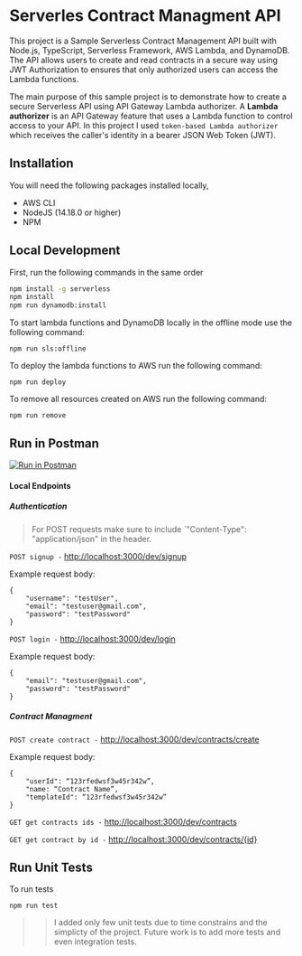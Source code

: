 # Serverles Contract Managment API

This project is a Sample Serverless Contract Management API built with Node.js, TypeScript, Serverless Framework, AWS Lambda, and DynamoDB. 
The API allows users to create and read contracts in a secure way using JWT Authorization to ensures that only authorized users can access the Lambda functions.

The main purpose of this sample project is to demonstrate how to create a secure Serverless API using API Gateway Lambda authorizer.
A **Lambda authorizer** is an API Gateway feature that uses a Lambda function to control access to your API.
In this project I used `token-based Lambda authorizer` which receives the caller's identity in a bearer JSON Web Token (JWT). 

## Installation

You will need the following packages installed locally,

- AWS CLI
- NodeJS (14.18.0 or higher)
- NPM

## Local Development

First, run the following commands in the same order

```bash
npm install -g serverless
npm install
npm run dynamodb:install
```

To start lambda functions and DynamoDB locally in the offline mode use the following command:

`npm run sls:offline`

To deploy the lambda functions to AWS run the following command:

`npm run deploy`

To remove all resources created on AWS run the following command:

`npm run remove`

## Run in Postman

[![Run in Postman](https://run.pstmn.io/button.svg)](https://god.gw.postman.com/run-collection/12743195-0a493b19-c466-49bd-932a-dac00eca2bfe?action=collection%2Ffork&collection-url=entityId%3D12743195-0a493b19-c466-49bd-932a-dac00eca2bfe%26entityType%3Dcollection%26workspaceId%3D9f27b61e-2dd3-4e6b-ae03-e5d56be30c1f)

#### Local Endpoints

##### Authentication

> For POST requests make sure to include `"Content-Type": "application/json" in the header.

`POST signup -`
[http://localhost:3000/dev/signup](http://localhost:3000/dev/signup)

Example request body:

```
{
    "username": "testUser",
    "email": "testuser@gmail.com",
    "password": "testPassword"
}
```

`POST login -`
[http://localhost:3000/dev/login](http://localhost:3000/dev/login)

Example request body:

```
{
    "email": "testuser@gmail.com",
    "password": "testPassword"
}
```

##### Contract Managment

`POST create contract -`
[http://localhost:3000/dev/contracts/create](http://localhost:3000/dev/task/create)

Example request body:

```
{
    "userId": “123rfedwsf3w45r342w”,
    "name: “Contract Name”,
    "templateId": “123rfedwsf3w45r342w”
}
```

`GET get contracts ids -`
[http://localhost:3000/dev/contracts](http://localhost:3000/dev/contract)

`GET get contract by id -`
[http://localhost:3000/dev/contracts/{id}](http://localhost:3000/dev/contract/{id})

## Run Unit Tests

To run tests

`npm run test`

> > I added only few unit tests due to time constrains and the simplicty of the project.
> > Future work is to add more tests and even integration tests.
